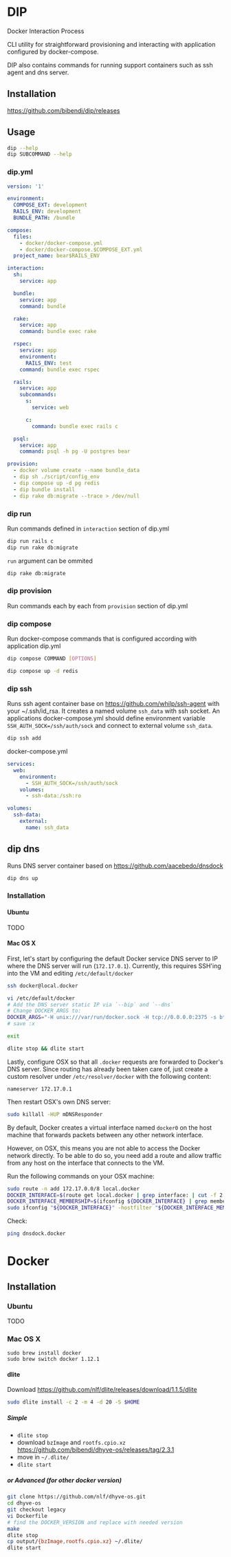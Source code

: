 # DIP

Docker Interaction Process

CLI utility for straightforward provisioning and interacting with application configured by docker-compose.

DIP also contains commands for running support containers such as ssh agent and dns server.

## Installation

https://github.com/bibendi/dip/releases

## Usage

```sh
dip --help
dip SUBCOMMAND --help
```

### dip.yml

```yml
version: '1'

environment:
  COMPOSE_EXT: development
  RAILS_ENV: development
  BUNDLE_PATH: /bundle

compose:
  files:
    - docker/docker-compose.yml
    - docker/docker-compose.$COMPOSE_EXT.yml
  project_name: bear$RAILS_ENV

interaction:
  sh:
    service: app

  bundle:
    service: app
    command: bundle

  rake:
    service: app
    command: bundle exec rake

  rspec:
    service: app
    environment:
      RAILS_ENV: test
    command: bundle exec rspec

  rails:
    service: app
    subcommands:
      s:
        service: web

      c:
        command: bundle exec rails c

  psql:
    service: app
    command: psql -h pg -U postgres bear

provision:
  - docker volume create --name bundle_data
  - dip sh ./script/config_env
  - dip compose up -d pg redis
  - dip bundle install
  - dip rake db:migrate --trace > /dev/null
```

### dip run

Run commands defined in `interaction` section of dip.yml

```sh
dip run rails c
dip run rake db:migrate
```

`run` argument can be ommited

```sh
dip rake db:migrate
```

### dip provision

Run commands each by each from `provision` section of dip.yml

### dip compose

Run docker-compose commands that is configured according with application dip.yml

```sh
dip compose COMMAND [OPTIONS]

dip compose up -d redis
```

### dip ssh

Runs ssh agent container base on https://github.com/whilp/ssh-agent with your ~/.ssh/id_rsa.
It creates a named volume `ssh_data` with ssh socket.
An applications docker-compose.yml should define environment variable `SSH_AUTH_SOCK=/ssh/auth/sock` and connect to external volume `ssh_data`.

```sh
dip ssh add
```

docker-compose.yml

```yml
services:
  web:
    environment:
      - SSH_AUTH_SOCK=/ssh/auth/sock
    volumes:
      - ssh-data:/ssh:ro

volumes:
  ssh-data:
    external:
      name: ssh_data
```

## dip dns

Runs DNS server container based on https://github.com/aacebedo/dnsdock

```sh
dip dns up
```

### Installation

#### Ubuntu

TODO

#### Mac OS X

First, let's start by configuring the default Docker service DNS server to IP where the DNS server will run (`172.17.0.1`). Currently, this requires SSH'ing into the VM and editing `/etc/default/docker`

```sh
ssh docker@local.docker

vi /etc/default/docker
# Add the DNS server static IP via `--bip` and `--dns`
# Change DOCKER_ARGS to:
DOCKER_ARGS="-H unix:///var/run/docker.sock -H tcp://0.0.0.0:2375 -s btrfs --bip=172.17.0.1/24 --dns=172.17.0.1"
# save :x

exit

dlite stop && dlite start
```

Lastly, configure OSX so that all `.docker` requests are forwarded to Docker's DNS server. Since routing has already been taken care of, just create a custom resolver under `/etc/resolver/docker` with the following content:

```
nameserver 172.17.0.1
```

Then restart OSX's own DNS server:

```sh
sudo killall -HUP mDNSResponder
```

By default, Docker creates a virtual interface named `docker0` on the host machine that forwards packets between any other network interface.

However, on OSX, this means you are not able to access the Docker network directly. To be able to do so, you need add a route and allow traffic from any host on the interface that connects to the VM.

Run the following commands on your OSX machine:

```sh
sudo route -n add 172.17.0.0/8 local.docker
DOCKER_INTERFACE=$(route get local.docker | grep interface: | cut -f 2 -d: | tr -d ' ')
DOCKER_INTERFACE_MEMBERSHIP=$(ifconfig ${DOCKER_INTERFACE} | grep member: | cut -f 2 -d: | cut -c 2-4)
sudo ifconfig "${DOCKER_INTERFACE}" -hostfilter "${DOCKER_INTERFACE_MEMBERSHIP}"
```

Check:

```sh
ping dnsdock.docker
```

# Docker

## Installation

### Ubuntu

TODO

### Mac OS X

```
sudo brew install docker
sudo brew switch docker 1.12.1
```

#### dlite

Download https://github.com/nlf/dlite/releases/download/1.1.5/dlite

```sh
sudo dlite install -c 2 -m 4 -d 20 -S $HOME
```

##### Simple

- `dlite stop`
- download `bzImage` and `rootfs.cpio.xz` https://github.com/bibendi/dhyve-os/releases/tag/2.3.1
- move in `~/.dlite/`
- `dlite start`

##### or Advanced (for other docker version)

```sh
git clone https://github.com/nlf/dhyve-os.git
cd dhyve-os
git checkout legacy
vi Dockerfile
# find the DOCKER_VERSION and replace with needed version
make
dlite stop
cp output/{bzImage,rootfs.cpio.xz} ~/.dlite/
dlite start
```
